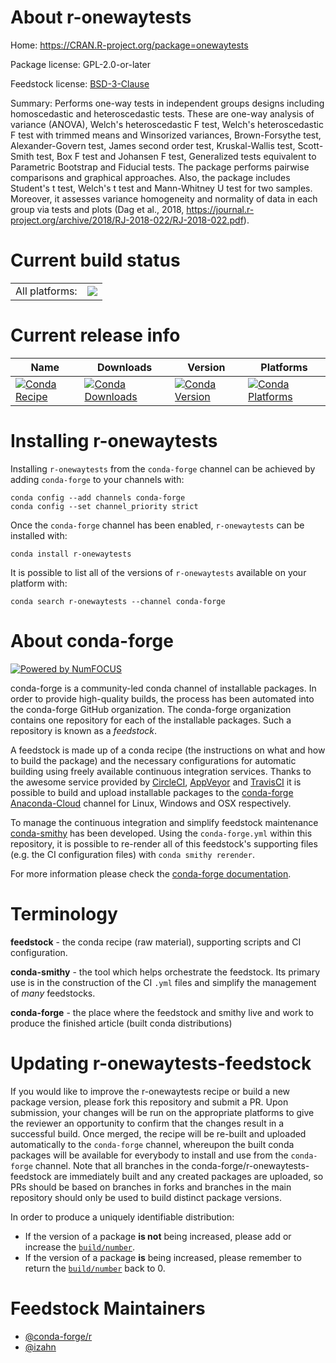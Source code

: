 About r-onewaytests
===================

Home: https://CRAN.R-project.org/package=onewaytests

Package license: GPL-2.0-or-later

Feedstock license: [BSD-3-Clause](https://github.com/conda-forge/r-onewaytests-feedstock/blob/master/LICENSE.txt)

Summary: Performs one-way tests in independent groups designs including homoscedastic and heteroscedastic tests. These are one-way analysis of variance (ANOVA), Welch's heteroscedastic F test, Welch's heteroscedastic F test with trimmed means and Winsorized variances, Brown-Forsythe test, Alexander-Govern test, James second order test, Kruskal-Wallis test, Scott-Smith test, Box F test and Johansen F test, Generalized tests equivalent to Parametric Bootstrap and Fiducial tests. The package performs pairwise comparisons and graphical approaches. Also, the package includes Student's t test, Welch's t test and Mann-Whitney U test for two samples. Moreover, it assesses variance homogeneity and normality of data in each group via tests and plots (Dag et al., 2018, <https://journal.r-project.org/archive/2018/RJ-2018-022/RJ-2018-022.pdf>).

Current build status
====================


<table><tr><td>All platforms:</td>
    <td>
      <a href="https://dev.azure.com/conda-forge/feedstock-builds/_build/latest?definitionId=13351&branchName=master">
        <img src="https://dev.azure.com/conda-forge/feedstock-builds/_apis/build/status/r-onewaytests-feedstock?branchName=master">
      </a>
    </td>
  </tr>
</table>

Current release info
====================

| Name | Downloads | Version | Platforms |
| --- | --- | --- | --- |
| [![Conda Recipe](https://img.shields.io/badge/recipe-r--onewaytests-green.svg)](https://anaconda.org/conda-forge/r-onewaytests) | [![Conda Downloads](https://img.shields.io/conda/dn/conda-forge/r-onewaytests.svg)](https://anaconda.org/conda-forge/r-onewaytests) | [![Conda Version](https://img.shields.io/conda/vn/conda-forge/r-onewaytests.svg)](https://anaconda.org/conda-forge/r-onewaytests) | [![Conda Platforms](https://img.shields.io/conda/pn/conda-forge/r-onewaytests.svg)](https://anaconda.org/conda-forge/r-onewaytests) |

Installing r-onewaytests
========================

Installing `r-onewaytests` from the `conda-forge` channel can be achieved by adding `conda-forge` to your channels with:

```
conda config --add channels conda-forge
conda config --set channel_priority strict
```

Once the `conda-forge` channel has been enabled, `r-onewaytests` can be installed with:

```
conda install r-onewaytests
```

It is possible to list all of the versions of `r-onewaytests` available on your platform with:

```
conda search r-onewaytests --channel conda-forge
```


About conda-forge
=================

[![Powered by NumFOCUS](https://img.shields.io/badge/powered%20by-NumFOCUS-orange.svg?style=flat&colorA=E1523D&colorB=007D8A)](http://numfocus.org)

conda-forge is a community-led conda channel of installable packages.
In order to provide high-quality builds, the process has been automated into the
conda-forge GitHub organization. The conda-forge organization contains one repository
for each of the installable packages. Such a repository is known as a *feedstock*.

A feedstock is made up of a conda recipe (the instructions on what and how to build
the package) and the necessary configurations for automatic building using freely
available continuous integration services. Thanks to the awesome service provided by
[CircleCI](https://circleci.com/), [AppVeyor](https://www.appveyor.com/)
and [TravisCI](https://travis-ci.com/) it is possible to build and upload installable
packages to the [conda-forge](https://anaconda.org/conda-forge)
[Anaconda-Cloud](https://anaconda.org/) channel for Linux, Windows and OSX respectively.

To manage the continuous integration and simplify feedstock maintenance
[conda-smithy](https://github.com/conda-forge/conda-smithy) has been developed.
Using the ``conda-forge.yml`` within this repository, it is possible to re-render all of
this feedstock's supporting files (e.g. the CI configuration files) with ``conda smithy rerender``.

For more information please check the [conda-forge documentation](https://conda-forge.org/docs/).

Terminology
===========

**feedstock** - the conda recipe (raw material), supporting scripts and CI configuration.

**conda-smithy** - the tool which helps orchestrate the feedstock.
                   Its primary use is in the construction of the CI ``.yml`` files
                   and simplify the management of *many* feedstocks.

**conda-forge** - the place where the feedstock and smithy live and work to
                  produce the finished article (built conda distributions)


Updating r-onewaytests-feedstock
================================

If you would like to improve the r-onewaytests recipe or build a new
package version, please fork this repository and submit a PR. Upon submission,
your changes will be run on the appropriate platforms to give the reviewer an
opportunity to confirm that the changes result in a successful build. Once
merged, the recipe will be re-built and uploaded automatically to the
`conda-forge` channel, whereupon the built conda packages will be available for
everybody to install and use from the `conda-forge` channel.
Note that all branches in the conda-forge/r-onewaytests-feedstock are
immediately built and any created packages are uploaded, so PRs should be based
on branches in forks and branches in the main repository should only be used to
build distinct package versions.

In order to produce a uniquely identifiable distribution:
 * If the version of a package **is not** being increased, please add or increase
   the [``build/number``](https://docs.conda.io/projects/conda-build/en/latest/resources/define-metadata.html#build-number-and-string).
 * If the version of a package **is** being increased, please remember to return
   the [``build/number``](https://docs.conda.io/projects/conda-build/en/latest/resources/define-metadata.html#build-number-and-string)
   back to 0.

Feedstock Maintainers
=====================

* [@conda-forge/r](https://github.com/conda-forge/r/)
* [@izahn](https://github.com/izahn/)

